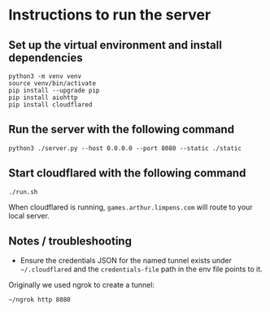# Instructions to run the server

## Set up the virtual environment and install dependencies
```
python3 -m venv venv
source venv/bin/activate
pip install --upgrade pip
pip install aiohttp
pip install cloudflared
```

## Run the server with the following command
```
python3 ./server.py --host 0.0.0.0 --port 8080 --static ./static
```

## Start cloudflared with the following command
```./run.sh```

When cloudflared is running, `games.arthur.limpens.com` will route to your local server.

## Notes / troubleshooting
- Ensure the credentials JSON for the named tunnel exists under `~/.cloudflared` and the `credentials-file` path in the env file points to it.

Originally we used ngrok to create a tunnel:
```
~/ngrok http 8080
```
